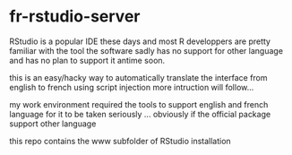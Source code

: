 # fr-rstudio-server
RStudio is a popular IDE these days and most R developpers are pretty familiar with the tool
the software sadly has no support for other language and has no plan to support it antime soon.

this is an easy/hacky way to automatically translate the interface from english to french using script injection
 more intruction will follow...
 
my work environment required the tools to support english and french language for it to be taken seriously ...
obviously if the official package support other language 

this repo contains the www subfolder of RStudio installation

